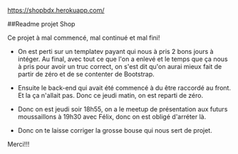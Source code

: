 https://shopbdx.herokuapp.com/

##Readme projet Shop

Ce projet à mal commencé, mal continué et mal fini!

  *  On est perti sur un templatev payant qui nous à pris 2 bons jours à intéger. Au final, avec tout ce que l'on a enlevé et le temps que ça nous à pris pour avoir un truc correct, on s'est dit qu'on aurai mieux fait de partir de zéro et de se contenter de Bootstrap.

  *  Ensuite le back-end qui avait été commencé à du être raccordé au front. Et la ça n'allait pas. Donc ce jeudi matin, on est reparti de zéro.

  *  Donc on est jeudi soir 18h55, on a le meetup de présentation aux futurs moussaillons à 19h30 avec Félix, donc on est obligé d'arréter là. 

  * Donc on te laisse corriger la grosse bouse qui nous sert de projet. 

  Merci!!!  